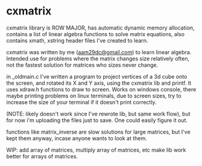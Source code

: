 # cxmatrix
cxmatrix library is ROW MAJOR,
has automatic dynamic memory allocation,
contains a list of linear algebra functions to solve matrix equations,
also contains xmath, xstring header files I've created to learn.

cxmatrix was written by me (aam29dc@gmail.com) to learn linear algebra. Intended use for problems where the matrix changes size relatively often, not the fastest solution for matrices who sizes never change.

in _oldmain.c I've written a program to project vertices of a 3d cube onto the screen, and rotated its X and Y axis, using the cxmatrix lib and printf. It uses xdraw.h functions to draw to screen. Works on windows console, there maybe printing problems on linux terminals, due to screen sizes, try to increase the size of your terminal if it doesn't print correctly.

(NOTE: likely doesn't work since I've rewrote lib, but same work flow), but for now i'm uploading the files just to save. One could easily figure it out.

functions like matrix_inverse are slow solutions for large matrices, but I've kept them anyway, incase anyone wants to look at them.

WIP: add array of matrices, multiply array of matrices, etc make lib work better for arrays of matrices.

